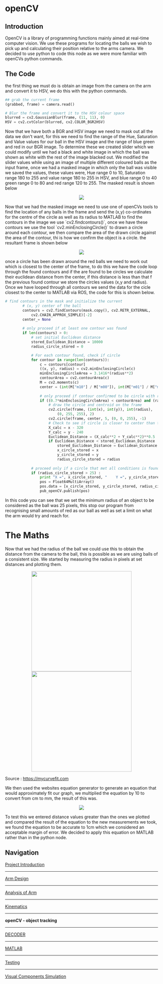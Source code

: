 # openCV

## Introduction 
OpenCV is a library of programming functions mainly aimed at real-time computer vision. We use these programs for locating the balls we wish to pick up and calculating their position relative to the arms camera. We decided to use python to code this node as we were more familiar with openCVs python commands.  

## The Code
the first thing we must do is obtain an image from the camera on the arm and convert it to HSV, we do this with the python commands.  
```python
## grab the current frame
(grabbed, frame) = camera.read()

# Blur the frame and convert it to the HSV colour space
blurred = cv2.GaussianBlur(frame, (11, 11), 0)
HSV = cv2.cvtColor(blurred, cv2.COLOR_BGR2HSV)
```  
Now that we have both a BGR and HSV image we need to mask out all the data we don't want, for this we need to find the range of the Hue, Saturation and Value values for our ball in the HSV image and the range of blue green and red in our BGR image. To determine these we created slider which we could modify until we had a black and white image in which the ball was shown as white with the rest of the image blacked out. We modified the slider values while using an image of multiple different coloured balls as the input frame, once we had a masked image in which only the ball was visible we saved the values, these values were, Hue range 0 to 10, Saturation range 180 to 255 and value range 180 to 255 in HSV, and blue range 0 to 40 green range 0 to 80 and red range 120 to 255. The masked result is shown below   
<p align="center">
<img src="https://raw.githubusercontent.com/AandJ/ROCO224/master/IMAGES/MASKEDBALL.png"/>  
</p>
Now that we had the masked image we need to use one of openCVs tools to find the location of any balls in the frame and send the (x,y) co-ordinates for the centre of the circle as well as its radius to MATLAB to find the contours in the image we use `cv2.findcontours()`, once we have these contours we use the tool `cv2.minEnclosingCircle()` to drawn a circle around each contour, we then compare the area of the drawn circle against the area of the contour, thi is how we confirm the object is a circle. the resultant frame is shown below  
<p align="center">
<img src="https://raw.githubusercontent.com/AandJ/ROCO224/master/IMAGES/MASKEDBALL_2.png"/>  
</p>
once a circle has been drawn around the red balls we need to work out which is closest to the center of the frame, to do this we have the code loop through the found contours and if the are found to be circles we calculate their euclidean distance from the center, if this distance is less than that f the previous found contour we store the circles values (x,y and radius). Once we have looped through all contours we send the data for the cicle closest to the center to MATLAB via ROS, the code for this is shown below.  

```python
# find contours in the mask and initialize the current
		# (x, y) center of the ball
		contours = cv2.findContours(mask.copy(), cv2.RETR_EXTERNAL,
			cv2.CHAIN_APPROX_SIMPLE)[-2]
		center_= None
 	
		# only proceed if at least one contour was found
		if len(contours) > 0:
			# set initial Euclidean distance
			stored_Euclidean_Distance = 10000
			radius_circle_stored = 0

			# For each contour found, check if circle
			for contour in range(len(contours)):
				c = contours[contour]
				((x, y), radius) = cv2.minEnclosingCircle(c)
				minEnclosingCircleArea = 3.1416*(radius**2)
				contourArea = cv2.contourArea(c)
				M = cv2.moments(c)
				center = (int(M["m10"] / M["m00"]), int(M["m01"] / M["m00"]))
 
				# only proceed if contour confirmed to be circle with radius greater than 25 pixels
				if ((0.7*minEnclosingCircleArea) < contourArea) and (radius > 25):
					# draw the circle and centroid on the frame
					cv2.circle(frame, (int(x), int(y)), int(radius),
						(0, 255, 255), 2)
					cv2.circle(frame, center, 5, (0, 0, 255), -1)
					# Check to see if circle is closer to center than the previous circle checked				
					X_calc = x - 320
					Y_calc = y - 240
					Euclidean_Distance = (X_calc**2 + Y_calc**2)**0.5
					if Euclidean_Distance < stored_Euclidean_Distance :
						stored_Euclidean_Distance = Euclidean_Distance						
						x_circle_stored = x
						y_circle_stored = y
						radius_circle_stored = radius
			
			# proceed only if a circle that met all conditions is found
			if (radius_circle_stored > 25) :
				print "X =", x_circle_stored, "    Y =", y_circle_stored, "    radius =", radius_circle_stored
				pos = Float64MultiArray()			
				pos.data = [x_circle_stored, y_circle_stored, radius_circle_stored]
				pub_openCV.publish(pos)
```

In this code you can see that we set the minimum radius of an object to be considered as the ball was 25 pixels, this stop our program from recognising small amounts of red as our ball as well as set a limit on what the arm would try and reach for.  

# The Maths
Now that we had the radius of the ball we could use this to obtain the distance from the camera to the ball, this is possible as we are using balls of a consistent size. We started by measuring the radius in pixels at set distances and plotting them.
<p align="center">
<img src="https://raw.githubusercontent.com/AandJ/ROCO224/master/IMAGES/openCVSpreadsheet.png"  height="330"/> <img src="https://raw.githubusercontent.com/AandJ/ROCO224/master/IMAGES/GraphOPENCV.png" height="330"/>  

Source : https://mycurvefit.com  
</p>
We then used the websites equation generator to generate an equation that would approximately fit our graph, we multiplied the equation by 10 to convert from cm to mm, the result of this was.  
<p align="center">
<img src="https://raw.githubusercontent.com/AandJ/ROCO224/master/IMAGES/DistanceEQ.PNG"/>  
</p>
To test this we entered distance values greater than the ones we plotted and compared the result of the equation to the new measurements we took, we found the equation to be accurate to 1cm which we considered an acceptable margin of error.  
We decided to apply this equation on MATLAB rather than in the python node.  

## Navigation
[Project Introduction](https://github.com/AandJ/ROCO224/blob/master/ProjectIntroduction.md)  
***
[Arm Design](https://github.com/AandJ/ROCO224/blob/master/ArmDesign.md)  
***
[Analysis of Arm](https://github.com/AandJ/ROCO224/blob/master/ArmAnalysis.md)  
***
[Kinematics](https://github.com/AandJ/ROCO224/blob/master/kinematics.md)  
***
__openCV - object tracking__  
***
[DECODER](https://github.com/AandJ/ROCO224/blob/master/Decoder.md)  
***
[MATLAB](https://github.com/AandJ/ROCO224/blob/master/MATLAB.md)  
***
[Testing](https://github.com/AandJ/ROCO224/blob/master/Testing.md)  
***
[Visual Components Simulation](https://github.com/AandJ/ROCO224/blob/master/VCS.md)  
